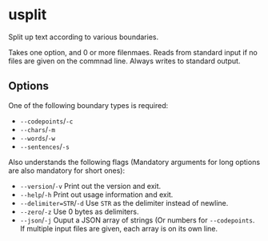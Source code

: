 usplit
======

Split up text according to various boundaries.

Takes one option, and 0 or more filenmaes. Reads from standard input
if no files are given on the commnad line. Always writes to standard
output.

Options
-------

One of the following boundary types is required:

* `--codepoints`/`-c`
* `--chars`/`-m`
* `--words`/`-w`
* `--sentences`/`-s`

Also understands the following flags (Mandatory arguments for long
options are also mandatory for short ones):

* `--version`/`-v` Print out the version and exit.
* `--help`/`-h` Print out usage information and exit.
* `--delimiter=STR`/`-d` Use `STR` as the delimiter instead of newline.
* `--zero`/`-z` Use 0 bytes as delimiters.
* `--json`/`-j` Ouput a JSON array of strings (Or numbers for
  `--codepoints`. If multiple input files are given, each array is on
  its own line.
